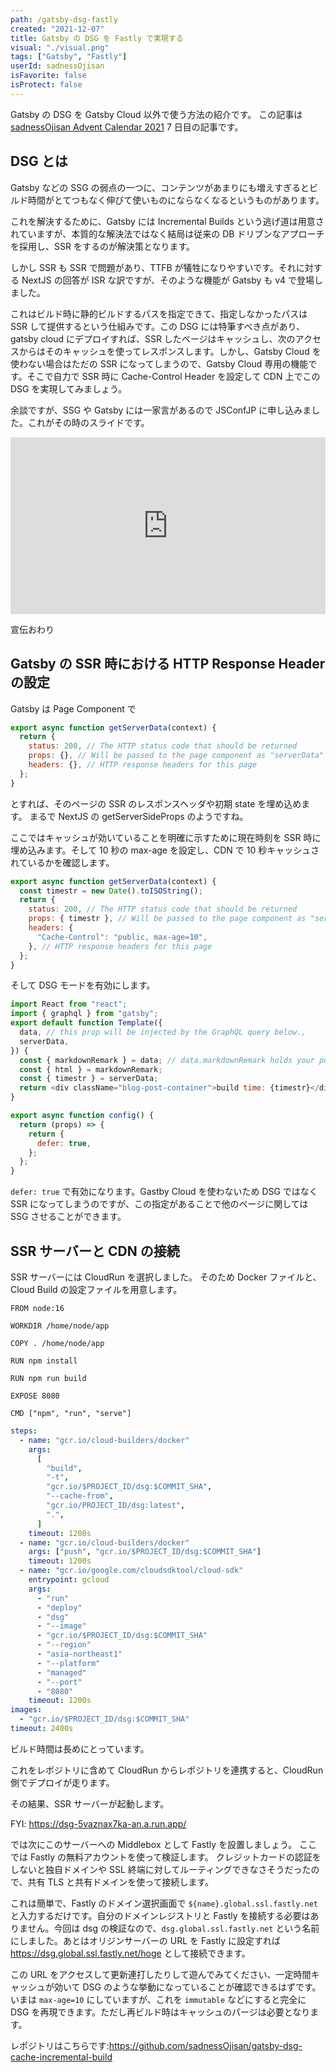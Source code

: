 ```yaml
---
path: /gatsby-dsg-fastly
created: "2021-12-07"
title: Gatsby の DSG を Fastly で実現する
visual: "./visual.png"
tags: ["Gatsby", "Fastly"]
userId: sadnessOjisan
isFavorite: false
isProtect: false
---
```


Gatsby の DSG を Gatsby Cloud 以外で使う方法の紹介です。
この記事は [sadnessOjisan Advent Calendar 2021](https://adventar.org/calendars/7015) 7 日目の記事です。

## DSG とは

Gatsby などの SSG の弱点の一つに、コンテンツがあまりにも増えすぎるとビルド時間がとてつもなく伸びて使いものにならなくなるというものがあります。

これを解決するために、Gatsby には Incremental Builds という逃げ道は用意されていますが、本質的な解決法ではなく結局は従来の DB ドリブンなアプローチを採用し、SSR をするのが解決策となります。

しかし SSR も SSR で問題があり、TTFB が犠牲になりやすいです。それに対する NextJS の回答が ISR な訳ですが、そのような機能が Gatsby も v4 で登場しました。

これはビルド時に静的ビルドするパスを指定できて、指定しなかったパスは SSR して提供するという仕組みです。この DSG には特筆すべき点があり、gatsby cloud にデプロイすれば、SSR したページはキャッシュし、次のアクセスからはそのキャッシュを使ってレスポンスします。しかし、Gatsby Cloud を使わない場合はただの SSR になってしまうので、Gatsby Cloud 専用の機能です。そこで自力で SSR 時に Cache-Control Header を設定して CDN 上でこの DSG を実現してみましょう。

余談ですが、SSG や Gatsby には一家言があるので JSConfJP に申し込みました。これがその時のスライドです。

<div style="left: 0; width: 100%; height: 0; position: relative; padding-bottom: 56.1972%;"><iframe src="https://speakerdeck.com/player/a098fcd04ea94eaca743cd1779b60087" style="top: 0; left: 0; width: 100%; height: 100%; position: absolute; border: 0;" allowfullscreen scrolling="no" allow="encrypted-media;"></iframe></div>

宣伝おわり

## Gatsby の SSR 時における HTTP Response Header の設定

Gatsby は Page Component で

```js
export async function getServerData(context) {
  return {
    status: 200, // The HTTP status code that should be returned
    props: {}, // Will be passed to the page component as "serverData" prop
    headers: {}, // HTTP response headers for this page
  };
}
```

とすれば、そのページの SSR のレスポンスヘッダや初期 state を埋め込めます。
まるで NextJS の getServerSideProps のようですね。

ここではキャッシュが効いていることを明確に示すために現在時刻を SSR 時に埋め込みます。そして 10 秒の max-age を設定し、CDN で 10 秒キャッシュされているかを確認します。

```js
export async function getServerData(context) {
  const timestr = new Date().toISOString();
  return {
    status: 200, // The HTTP status code that should be returned
    props: { timestr }, // Will be passed to the page component as "serverData" prop
    headers: {
      "Cache-Control": "public, max-age=10",
    }, // HTTP response headers for this page
  };
}
```

そして DSG モードを有効にします。

```js
import React from "react";
import { graphql } from "gatsby";
export default function Template({
  data, // this prop will be injected by the GraphQL query below.,
  serverData,
}) {
  const { markdownRemark } = data; // data.markdownRemark holds your post data
  const { html } = markdownRemark;
  const { timestr } = serverData;
  return <div className="blog-post-container">build time: {timestr}</div>;
}

export async function config() {
  return (props) => {
    return {
      defer: true,
    };
  };
}
```

`defer: true` で有効になります。Gastby Cloud を使わないため DSG ではなく SSR になってしまうのですが、この指定があることで他のページに関しては SSG させることができます。

## SSR サーバーと CDN の接続

SSR サーバーには CloudRun を選択しました。
そのため Docker ファイルと、Cloud Build の設定ファイルを用意します。

```
FROM node:16

WORKDIR /home/node/app

COPY . /home/node/app

RUN npm install

RUN npm run build

EXPOSE 8080

CMD ["npm", "run", "serve"]
```

```yaml
steps:
  - name: "gcr.io/cloud-builders/docker"
    args:
      [
        "build",
        "-t",
        "gcr.io/$PROJECT_ID/dsg:$COMMIT_SHA",
        "--cache-from",
        "gcr.io/PROJECT_ID/dsg:latest",
        ".",
      ]
    timeout: 1200s
  - name: "gcr.io/cloud-builders/docker"
    args: ["push", "gcr.io/$PROJECT_ID/dsg:$COMMIT_SHA"]
    timeout: 1200s
  - name: "gcr.io/google.com/cloudsdktool/cloud-sdk"
    entrypoint: gcloud
    args:
      - "run"
      - "deploy"
      - "dsg"
      - "--image"
      - "gcr.io/$PROJECT_ID/dsg:$COMMIT_SHA"
      - "--region"
      - "asia-northeast1"
      - "--platform"
      - "managed"
      - "--port"
      - "8080"
    timeout: 1200s
images:
  - "gcr.io/$PROJECT_ID/dsg:$COMMIT_SHA"
timeout: 2400s
```

ビルド時間は長めにとっています。

これをレポジトリに含めて CloudRun からレポジトリを連携すると、CloudRun 側でデプロイが走ります。

その結果、SSR サーバーが起動します。

FYI: https://dsg-5vaznax7ka-an.a.run.app/

では次にこのサーバーへの Middlebox として Fastly を設置しましょう。
ここでは Fastly の無料アカウントを使って検証します。
クレジットカードの認証をしないと独自ドメインや SSL 終端に対してルーティングできなさそうだったので、共有 TLS と共有ドメインを使って接続します。

これは簡単で、Fastly のドメイン選択画面で `${name}.global.ssl.fastly.net` と入力するだけです。自分のドメインレジストリと Fastly を接続する必要はありません。今回は dsg の検証なので、`dsg.global.ssl.fastly.net` という名前にしました。あとはオリジンサーバーの URL を Fastly に設定すれば https://dsg.global.ssl.fastly.net/hoge として接続できます。

この URL をアクセスして更新連打したりして遊んでみてください、一定時間キャッシュが効いて DSG のような挙動になっていることが確認できるはずです。いまは `max-age=10` にしていますが、これを `immutable` などにすると完全に DSG を再現できます。ただし再ビルド時はキャッシュのパージは必要となります。

レポジトリはこちらです:https://github.com/sadnessOjisan/gatsby-dsg-cache-incremental-build
